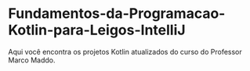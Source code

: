 # Fundamentos-da-Programacao-Kotlin-para-Leigos-IntelliJ
 Aqui você encontra os projetos Kotlin atualizados do curso do Professor Marco Maddo.
